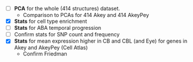 - [ ] **PCA** for the whole (414 structures) dataset.
  + Comparison to PCAs for 414 Akey and 414 AkeyPey
- [X] **Stats** for cell type enrichment 
- [ ] **Stats** for ABA temporal progression
- [ ] Confirm stats for SNP count and frequency
- [X] **Stats** for mean expression higher in CB and CBL (and Eye) for genes in Akey and AkeyPey (Cell Atlas)
  + Confirm Friedman

